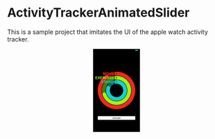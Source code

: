 # ActivityTrackerAnimatedSlider
This is a sample project that imitates the UI of the apple watch activity tracker.


<p align="center">
  <img src="out.gif" width="108" height = "192"/>
</p>
